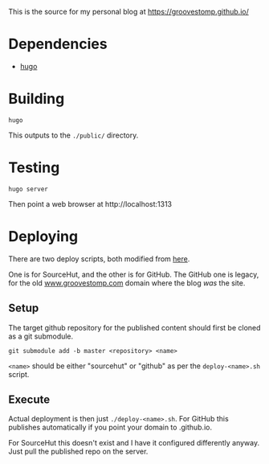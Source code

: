 This is the source for my personal blog at https://groovestomp.github.io/

# Dependencies
- [hugo](https://gohugo.io/)

# Building
```
hugo
```
This outputs to the `./public/` directory.

# Testing
```
hugo server
```
Then point a web browser at http://localhost:1313

# Deploying
There are two deploy scripts, both modified from [here](https://gohugo.io/hosting-and-deployment/hosting-on-github/).

One is for SourceHut, and the other is for GitHub.
The GitHub one is legacy, for the old www.groovestomp.com domain where the blog *was* the site.

## Setup
The target github repository for the published content should first be cloned as a git submodule.

    git submodule add -b master <repository> <name>

`<name>` should be either "sourcehut" or "github" as per the `deploy-<name>.sh` script.

## Execute
Actual deployment is then just `./deploy-<name>.sh`.
For GitHub this publishes automatically if you point your domain to <name>.github.io.

For SourceHut this doesn't exist and I have it configured differently anyway.
Just pull the published repo on the server.
